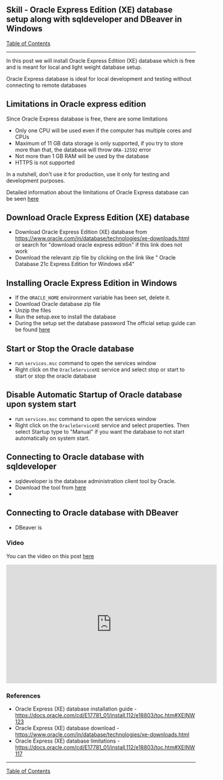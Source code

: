 ## Skill - Oracle Express Edition (XE) database setup along with sqldeveloper and DBeaver in Windows

[Table of Contents](https://nagasudhir.blogspot.com/2020/04/taming-python-table-of-contents.html)
<hr/>
In this post we will install Oracle Express Edition (XE) database which is free and is meant for local and light weight database setup.

Oracle Express database is ideal for local development and testing without connecting to remote databases

## Limitations in Oracle express edition
Since Oracle Express database is free, there are some limitations
* Only one CPU will be used even if the computer has multiple cores and CPUs
* Maximum of 11 GB data storage is only supported, if you try to store more than that, the database will throw `ORA-12592` error
* Not more than 1 GB RAM will be used by the database
* HTTPS is not supported

In a nutshell, don't use it for production, use it only for testing and development purposes.

Detailed information about the limitations of Oracle Express database can be seen [here](https://docs.oracle.com/cd/E17781_01/install.112/e18803/toc.htm#XEINW117)

## Download Oracle Express Edition (XE) database
* Download Oracle Express Edition (XE) database from https://www.oracle.com/in/database/technologies/xe-downloads.html or search for "download oracle express edition" if this link does not work
* Download the relevant zip file by clicking on the link like " Oracle Database 21c Express Edition for Windows x64"

## Installing Oracle Express Edition in Windows
* If the `ORACLE_HOME` environment variable has been set, delete it.
* Download Oracle database zip file
* Unzip the files
* Run the setup.exe to install the database
* During the setup set the database password
 The official setup guide can be found [here](https://docs.oracle.com/cd/E17781_01/install.112/e18803/toc.htm#XEINW123)

## Start or Stop the Oracle database
* run ```services.msc``` command to open the services window
* Right click on the ```OracleServiceXE``` service and select stop or start to start or stop the oracle database

## Disable Automatic Startup of Oracle database upon system start
* run ```services.msc``` command to open the services window
* Right click on the ```OracleServiceXE``` service and select properties. Then select Startup type to "Manual" if you want the database to not start automatically on system start.

## Connecting to Oracle database with sqldeveloper
* sqldeveloper is the database administration client tool by Oracle.
* Download the tool from [here](https://www.oracle.com/tools/downloads/sqldev-downloads.html)
* 

## Connecting to Oracle database with DBeaver 
* DBeaver is 

### Video
You can the video on this post [here](https://youtu.be/89h-pfIpNL8)

<iframe width="560" height="315" src="https://www.youtube.com/embed/89h-pfIpNL8" title="YouTube video player" frameborder="0" allow="accelerometer; autoplay; clipboard-write; encrypted-media; gyroscope; picture-in-picture" allowfullscreen></iframe>

### References
* Oracle Express (XE) database installation guide - https://docs.oracle.com/cd/E17781_01/install.112/e18803/toc.htm#XEINW123
* Oracle Express (XE) database download - https://www.oracle.com/in/database/technologies/xe-downloads.html
* Oracle Express (XE) database limitations - https://docs.oracle.com/cd/E17781_01/install.112/e18803/toc.htm#XEINW117

<hr/>

[Table of Contents](https://nagasudhir.blogspot.com/2020/04/taming-python-table-of-contents.html)




<!--stackedit_data:
eyJoaXN0b3J5IjpbMzQxMzI5ODQwLC0xMDk4MDk2Mjc2LC0xND
gyMjE5MDAwLC0xMzY0NjQ3NTE4LC0yMDAzODY1MTUxLC01MTcx
OTczODMsLTM3OTkyNDk2XX0=
-->
